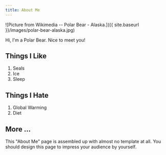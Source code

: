 ```yaml
---
title: About Me
---
```


![Picture from Wikimedia -- Polar Bear - Alaska.]({{ site.baseurl }}/images/polar-bear-alaska.jpg)

Hi, I'm a Polar Bear. Nice to meet you!


Things I Like
-------------

1. Seals
2. Ice
3. Sleep


Things I Hate
-------------

1. Global Warming
2. Diet


More ...
--------

This "About Me" page is assembled up with almost no template at all. You should design this page to impress your audience by yourself.
